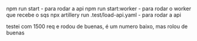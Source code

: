 npm run start - para rodar a api
npm run start:worker - para rodar o worker que recebe o sqs
npx artillery run .test/load-api.yaml - para rodar a api


testei com 1500 req e rodou de buenas, é um numero baixo, mas rolou de buenas
